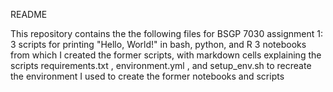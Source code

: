 README

This repository contains the the following files for BSGP 7030 assignment 1:
  3 scripts for printing "Hello, World!" in bash, python, and R
  3 notebooks from which I created the former scripts, with markdown cells explaining the scripts
  requirements.txt , environment.yml , and setup_env.sh to recreate the environment I used to create the former notebooks and scripts

